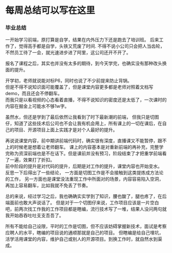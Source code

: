 # 每周总结可以写在这里

### 毕业总结

一开始学习前端，原打算是自学，结果在内外压力下还是跑去了培训班。
后来工作了，觉得高手都是自学，头铁又荒废了时间.
不得不说小公司只会把人当齿轮，不然员工待了一会，就光速进步进了阿里，这公司还开不开了。  

报名了课程之后，其实也并没有太多的期待，到今天学完，也确实没有那种改头换面的提升。  

开学初，老师就说能对标P6，同时也说了不少前提来防止背锅。  
但是不得不说知识面可能覆盖了，但是课堂内容更多都是老师对照着文档写demo，而且还会不停翻车。  
而我只是以看视频的心态看着直播，不得不说知识的密度还是太低了，一次课时的内容在掘金上可能水不够1w字。  

虽然水，但还是学到了最后依然让我看到了时下最新潮的前端，
但我只是切图仔，知道了这些技术后公司也不会让我有机会用上，所有课上的一切在课后，在自己的项目、开源项目上面上实践才是对个人最好的提升。

再说说课堂内容，前中期讲前端代码时，确实很有深度，直播课又不能暂停，跟不上的时候老是想着让老师翻车。
课上的内容基本是对重新前端的再补充，完整学完称为资深前端也是不在话下。但是课前并没有预习，阶段结束了才把重学前端看了一遍，效果打了折扣。  
前中阶段的提升是对代码的提升，后期是对工作的提升，课堂内容也开始变水。
反思一下后得出了一些结论，
一方面是切图工作是不会接触到这类提炼成方法论的工作，
另一方面也是课堂没法重现工作中所面对的场景，内容容易陷入空洞，再加上容易翻车，比如我就不免丢了节奏。

总的来说，经过学习之后，我也确确实实学到了知识，腰也酸了，腿也疼了，在后端面前也敢大声说话了。
但是对于一个切图仔来说，工作项目应该是一片空白吧，前两次找工作我的工作项目都是瞎编，流行技术写了一堆，结果人没问两句就我开始吞吞吐吐支支吾吾了。  

所有不能给自己设限，平时的工作是切图，但不应该妨碍掌握新技术，面试是考察应聘人的水平，瞎编的项目说的通顺那就是自己的项目。
但瞎编是给自己埋坑，活学活用课堂的内容，维护自己或别人的开源项目。到换工作时，就自然水到渠成。